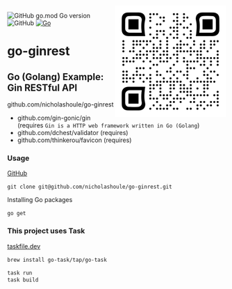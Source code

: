 <img align="right" width="256px" src="https://raw.githubusercontent.com/nicholashoule/img/master/me.svg">

![GitHub go.mod Go version](https://img.shields.io/github/go-mod/go-version/nicholashoule/go-ginrest?style=flat-square)
![GitHub](https://img.shields.io/github/license/nicholashoule/go-ginrest?color=000000&style=flat-square)
[![Go](https://github.com/nicholashoule/go-ginrest/actions/workflows/golang.yml/badge.svg?branch=main)](https://github.com/nicholashoule/go-ginrest/actions/workflows/golang.yml)

# go-ginrest

## Go (Golang) Example: Gin RESTful API

github.com/nicholashoule/go-ginrest

- github.com/gin-gonic/gin (requires `Gin is a HTTP web framework written in Go (Golang`)
- github.com/dchest/validator (requires)
- github.com/thinkerou/favicon (requires)

### Usage

[GitHub](https://github.com/nicholashoule/go-ginrest)

```
git clone git@github.com/nicholashoule/go-ginrest.git
```

Installing Go packages

```
go get
```

### This project uses Task

[taskfile.dev](https://taskfile.dev/#/)

```
brew install go-task/tap/go-task
```

```
task run
task build
```
